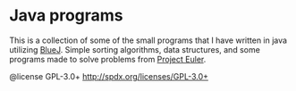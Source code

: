 # Java programs 

This is a collection of some of the small programs that I have written in java utilizing [BlueJ](https://www.bluej.org/). Simple sorting algorithms, data structures, and some programs made to solve problems from [Project Euler](https://projecteuler.net/).

@license GPL-3.0+ http://spdx.org/licenses/GPL-3.0+
